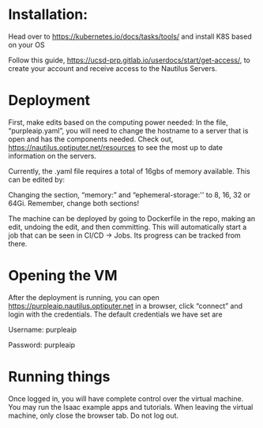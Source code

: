 # Installation:

Head over to https://kubernetes.io/docs/tasks/tools/ and install K8S based on your OS

Follow this guide, https://ucsd-prp.gitlab.io/userdocs/start/get-access/, to create your account and receive access to the Nautilus Servers. 

# Deployment

First, make edits based on the computing power needed:
In the file, “purpleaip.yaml”, you will need to change the hostname to a server that is open and has the components needed. Check out, https://nautilus.optiputer.net/resources to see the most up to date information on the servers. 

Currently, the .yaml file requires a total of 16gbs of memory available. This can be edited by: 

Changing the section, “memory:” and “ephemeral-storage:'' to 8, 16, 32 or 64Gi. Remember, change both sections! 


The machine can be deployed by going to Dockerfile in the repo, making an edit, undoing the edit, and then committing.  This will automatically start a job that can be seen in CI/CD -> Jobs.  Its progress can be tracked from there.

# Opening the VM

After the deployment is running, you can open https://purpleaip.nautilus.optiputer.net in a browser, click “connect” and login with the credentials.  The default credentials we have set are

Username: purpleaip

Password: purpleaip 


# Running things

Once logged in, you will have complete control over the virtual machine.  You may run the Isaac example apps and tutorials.  When leaving the virtual machine, only close the browser tab.  Do not log out.
